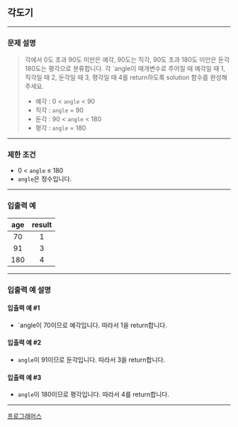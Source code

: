 ## 각도기

---

### 문제 설명
> 각에서 0도 초과 90도 미만은 예각, 90도는 직각, 90도 초과 180도 미만은 둔각 180도는 평각으로 분류합니다. 
> 각 `angle이 매개변수로 주어질 때 예각일 때 1, 직각일 때 2, 둔각일 때 3, 평각일 때 4를 return하도록 solution 함수를 완성해주세요.
>
>  * 예각 : 0 < `angle` < 90 
>  * 직각 : `angle` = 90
>  * 둔각 : 90 < `angle` < 180
>  * 평각 : `angle` = 180

---

### 제한 조건
* 0 < `angle` ≤ 180
* `angle`은 정수입니다.

---

### 입출력 예
| age | result |
|:---:|:------:|
| 70  |   1    |
| 91  |   3    |
| 180 |   4    |

---

### 입출력 예 설명
#### 입출력 예 #1
* `angle이 70이므로 예각입니다. 따라서 1을 return합니다.
#### 입출력 예 #2
* `angle`이 91이므로 둔각입니다. 따라서 3을 return합니다.
#### 입출력 예 #3
* `angle`이 180이므로 평각입니다. 따라서 4를 return합니다.

---

[프로그래머스](https://school.programmers.co.kr/learn/courses/30/lessons/120829)